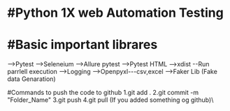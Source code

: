 # **#Python 1X web Automation Testing**

# #Basic important librares

-->Pytest
-->Seleneium
-->Allure pytest
-->Pytest HTML
-->xdist --Run parrlell execution 
-->Logging
-->Openpyxl---csv,excel
-->Faker Lib (Fake data Genaration)

#Commands to push the code to github
1.git add .
2.git commit -m "Folder_Name"
3.git push
4.git pull (If you added something og github)\\

